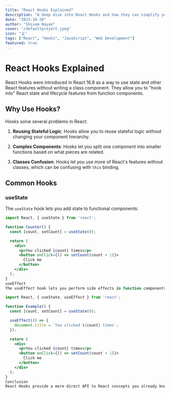 ```yaml
---
title: "React Hooks Explained"
description: "A deep dive into React Hooks and how they can simplify your components"
date: "2023-10-20"
author: "Shivam Nayak"
cover: "/defaultproject.jpeg"
icon: "🪝"
tags: ["React", "Hooks", "JavaScript", "Web Development"]
featured: true
---
```


# React Hooks Explained

React Hooks were introduced in React 16.8 as a way to use state and other React features without writing a class component. They allow you to "hook into" React state and lifecycle features from function components.

## Why Use Hooks?

Hooks solve several problems in React:

1. **Reusing Stateful Logic**: Hooks allow you to reuse stateful logic without changing your component hierarchy.

2. **Complex Components**: Hooks let you split one component into smaller functions based on what pieces are related.

3. **Classes Confusion**: Hooks let you use more of React's features without classes, which can be confusing with `this` binding.

## Common Hooks

### useState

The `useState` hook lets you add state to functional components:

```jsx
import React, { useState } from 'react';

function Counter() {
  const [count, setCount] = useState(0);

  return (
    <div>
      <p>You clicked {count} times</p>
      <button onClick={() => setCount(count + 1)}>
        Click me
      </button>
    </div>
  );
}
useEffect
The useEffect hook lets you perform side effects in function components:

import React, { useState, useEffect } from 'react';

function Example() {
  const [count, setCount] = useState(0);

  useEffect(() => {
    document.title = `You clicked ${count} times`;
  });

  return (
    <div>
      <p>You clicked {count} times</p>
      <button onClick={() => setCount(count + 1)}>
        Click me
      </button>
    </div>
  );
}
Conclusion
React Hooks provide a more direct API to React concepts you already know: props, state, context, refs, and lifecycle. They make it easier to reuse stateful logic between components and make your code more readable and maintainable.